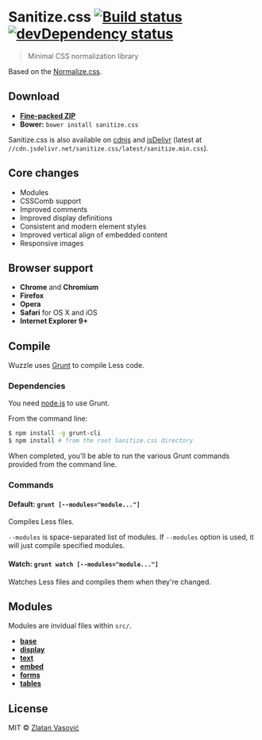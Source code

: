 # Sanitize.css [![Build status](https://travis-ci.org/ZDroid/sanitize.css.png?branch=master)](https://travis-ci.org/ZDroid/sanitize.css) [![devDependency status](https://david-dm.org/ZDroid/sanitize.css/dev-status.png?theme=shields.io)](https://david-dm.org/ZDroid/sanitize.css#info=devDependencies)

> Minimal CSS normalization library

Based on the
[Normalize.css](https://github.com/necolas/normalize.css).

## Download

- [**Fine-packed ZIP**](https://github.com/ZDroid/sanitize.css/archive/master.zip)
- **Bower:** `bower install sanitize.css`

Sanitize.css is also available on
[cdnjs](http://cdnjs.com/libraries/sanitize.css/) and
[jsDelivr](http://www.jsdelivr.com/#!sanitize.css) (latest at
`//cdn.jsdelivr.net/sanitize.css/latest/sanitize.min.css`).

## Core changes

- Modules
- CSSComb support
- Improved comments
- Improved display definitions
- Consistent and modern element styles
- Improved vertical align of embedded content
- Responsive images

## Browser support

- **Chrome** and **Chromium**
- **Firefox**
- **Opera**
- **Safari** for OS X and iOS
- **Internet Explorer 9+**

## Compile

Wuzzle uses [Grunt](http://gruntjs.com) to compile Less code.

### Dependencies

You need [node.js](http://nodejs.org/download/) to use Grunt.

From the command line:

```bash
$ npm install -g grunt-cli
$ npm install # from the root Sanitize.css directory
```

When completed, you'll be able to run the various Grunt commands provided from
the command line.

### Commands

#### Default: `grunt [--modules="module..."]`

Compiles Less files.

`--modules` is space-separated list of modules. If `--modules` option is used,
it will just compile specified modules.

#### Watch: `grunt watch [--modules="module..."]`

Watches Less files and compiles them when they're changed.

## Modules

Modules are invidual files within `src/`.

- [**base**](https://github.com/ZDroid/sanitize.css/blob/master/src/base.less#files)
- [**display**](https://github.com/ZDroid/sanitize.css/blob/master/src/display.less#files)
- [**text**](https://github.com/ZDroid/sanitize.css/blob/master/src/text.less#files)
- [**embed**](https://github.com/ZDroid/sanitize.css/blob/master/src/embed.less#files)
- [**forms**](https://github.com/ZDroid/sanitize.css/blob/master/src/forms.less#files)
- [**tables**](https://github.com/ZDroid/sanitize.css/blob/master/src/tables.less#files)

## License

MIT &copy; [Zlatan Vasović](https://github.com/ZDroid)